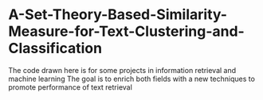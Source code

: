 # A-Set-Theory-Based-Similarity-Measure-for-Text-Clustering-and-Classification
The code drawn here is for some projects in information retrieval and machine learning
The goal is to enrich both fields with a new techniques to promote performance of text retrieval
